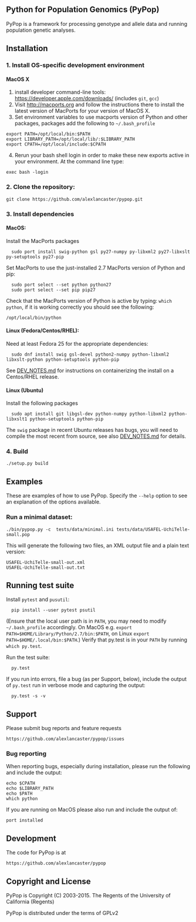 ## Python for Population Genomics (PyPop)

PyPop is a framework for processing genotype and allele data and running population genetic analyses.

## Installation

### 1. Install OS-specific development environment

#### MacOS X

1. install developer command-line tools: https://developer.apple.com/downloads/  (includes ```git```, ```gcc```)
2. Visit http://macports.org and follow the instructions there to install the latest version of MacPorts for your version of MacOS X.
3. Set environment variables to use macports version of Python and other packages, packages add the following to ```~/.bash_profile```

```
export PATH=/opt/local/bin:$PATH
export LIBRARY_PATH=/opt/local/lib/:$LIBRARY_PATH
export CPATH=/opt/local/include:$CPATH
```

4. Rerun your bash shell login in order to make these new exports active in your environment.  At the command line type: 

```
exec bash -login
```

### 2. Clone the repository:

    git clone https://github.com/alexlancaster/pypop.git
  
### 3. Install dependencies

#### MacOS:

Install the MacPorts packages

      sudo port install swig-python gsl py27-numpy py-libxml2 py27-libxslt py-setuptools py27-pip
      
Set MacPorts to use the just-installed 2.7 MacPorts version of Python and pip:

      sudo port select --set python python27
      sudo port select --set pip pip27

Check that the MacPorts version of Python is active by typing: ```which python```, if it is working correctly you should see the following:

```
/opt/local/bin/python
```

#### Linux (Fedora/Centos/RHEL): 

Need at least Fedora 25 for the appropriate dependencies:

      sudo dnf install swig gsl-devel python2-numpy python-libxml2 libxslt-python python-setuptools python-pip

See [DEV_NOTES.md](DEV_NOTES.md) for instructions on containerizing the install on a Centos/RHEL release.

#### Linux (Ubuntu)

Install the following packages

      sudo apt install git libgsl-dev python-numpy python-libxml2 python-libxslt1 python-setuptools python-pip

The ```swig``` package in recent Ubuntu releases has bugs, you will need to compile the most recent from source, see also [DEV_NOTES.md](DEV_NOTES.md) for details.

### 4. Build

    ./setup.py build

## Examples

These are examples of how to use PyPop. Specify the `--help` option to see an
explanation of the options available.

### Run a minimal dataset:

    ./bin/pypop.py -c  tests/data/minimal.ini tests/data/USAFEL-UchiTelle-small.pop

This will generate the following two files, an XML output file and a plain text version:

    USAFEL-UchiTelle-small-out.xml
    USAFEL-UchiTelle-small-out.txt

## Running test suite

Install ```pytest``` and ```pusutil```:

      pip install --user pytest psutil

(Ensure that the local user path is in ```PATH```, you may need to modify ```~/.bash_profile``` accordingly.  On MacOS e.g. ```export PATH=$HOME/Library/Python/2.7/bin:$PATH```, on Linux ```export PATH=$HOME/.local/bin:$PATH```.)  Verify that py.test is in your ```PATH``` by running ```which py.test```.

Run the test suite:

      py.test

If you run into errors, file a bug (as per Support, below), include the output of ```py.test``` run in verbose mode and capturing the output:

      py.test -s -v

## Support

Please submit bug reports and feature requests

    https://github.com/alexlancaster/pypop/issues

### Bug reporting

When reporting bugs, especially during installation, please run the following and include the output:

    echo $CPATH
    echo $LIBRARY_PATH
    echo $PATH
    which python

If you are running on MacOS please also run and include the output of:

    port installed

## Development

The code for PyPop is at

    https://github.com/alexlancaster/pypop

## Copyright and License

PyPop is Copyright (C) 2003-2015. The Regents of the University of California (Regents)

PyPop is distributed under the terms of GPLv2
